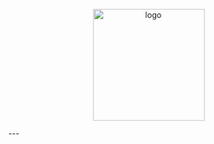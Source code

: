<p align="center">
  <img width="200" src="https://cdn.discordapp.com/avatars/384023748531060737/1d86a9172454416eac61694d4e3ac70a.png" alt="logo">
</p>
---
